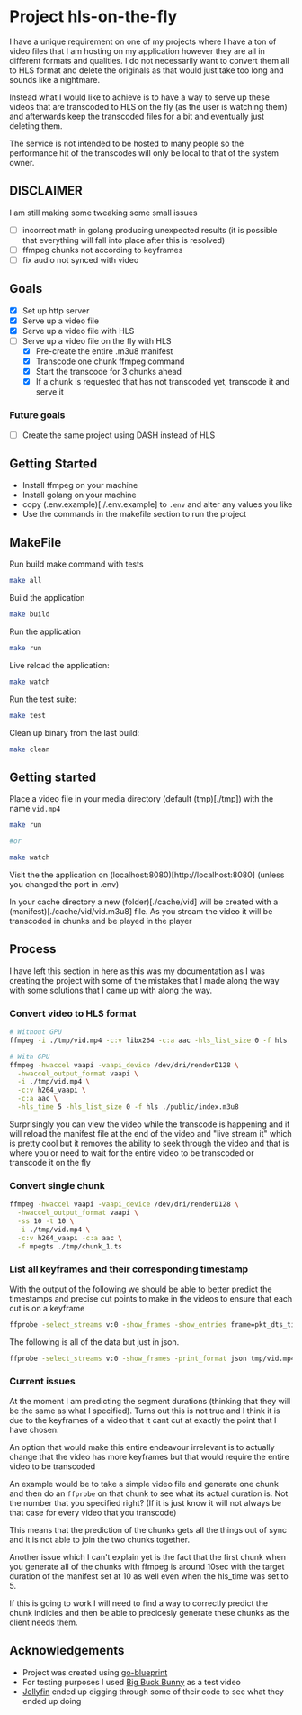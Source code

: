# Project hls-on-the-fly

I have a unique requirement on one of my projects where I have a ton of video files that I am hosting on my application however they are all in different formats and qualities. I do not necessarily want to convert them all to HLS format and delete the originals as that would just take too long and sounds like a nightmare.

Instead what I would like to achieve is to have a way to serve up these videos that are transcoded to HLS on the fly (as the user is watching them) and afterwards keep the transcoded files for a bit and eventually just deleting them.

The service is not intended to be hosted to many people so the performance hit of the transcodes will only be local to that of the system owner.

## DISCLAIMER

I am still making some tweaking some small issues

- [ ] incorrect math in golang producing unexpected results (it is possible that everything will fall into place after this is resolved)
- [ ] ffmpeg chunks not according to keyframes
- [ ] fix audio not synced with video

## Goals

- [x] Set up http server
- [x] Serve up a video file
- [x] Serve up a video file with HLS
- [ ] Serve up a video file on the fly with HLS
  - [x] Pre-create the entire .m3u8 manifest
  - [x] Transcode one chunk ffmpeg command
  - [x] Start the transcode for 3 chunks ahead
  - [x] If a chunk is requested that has not transcoded yet, transcode it and serve it

### Future goals

- [ ] Create the same project using DASH instead of HLS

## Getting Started

- Install ffmpeg on your machine
- Install golang on your machine
- copy (.env.example)[./.env.example] to `.env` and alter any values you like
- Use the commands in the makefile section to run the project

## MakeFile

Run build make command with tests

```bash
make all
```

Build the application

```bash
make build
```

Run the application

```bash
make run
```

Live reload the application:

```bash
make watch
```

Run the test suite:

```bash
make test
```

Clean up binary from the last build:

```bash
make clean
```

## Getting started

Place a video file in your media directory (default (tmp)[./tmp]) with the name `vid.mp4`

```bash
make run

#or

make watch
```

Visit the the application on (localhost:8080)[http://localhost:8080] (unless you changed the port in .env)

In your cache directory a new (folder)[./cache/vid] will be created with a (manifest)[./cache/vid/vid.m3u8] file.
As you stream the video it will be transcoded in chunks and be played in the player

## Process

I have left this section in here as this was my documentation as I was creating the project with some of the mistakes that I made along the way with some solutions that I came up with along the way.

### Convert video to HLS format

```bash
# Without GPU
ffmpeg -i ./tmp/vid.mp4 -c:v libx264 -c:a aac -hls_list_size 0 -f hls ./tmp/vid/vid.m3u8

# With GPU
ffmpeg -hwaccel vaapi -vaapi_device /dev/dri/renderD128 \
  -hwaccel_output_format vaapi \
  -i ./tmp/vid.mp4 \
  -c:v h264_vaapi \
  -c:a aac \
  -hls_time 5 -hls_list_size 0 -f hls ./public/index.m3u8
```

Surprisingly you can view the video while the transcode is happening and it will reload the manifest file at the end of the video and "live stream it" which is pretty cool but it removes the ability to seek through the video and that is where you or need to wait for the entire video to be transcoded or transcode it on the fly

### Convert single chunk

```bash
ffmpeg -hwaccel vaapi -vaapi_device /dev/dri/renderD128 \
  -hwaccel_output_format vaapi \
  -ss 10 -t 10 \
  -i ./tmp/vid.mp4 \
  -c:v h264_vaapi -c:a aac \
  -f mpegts ./tmp/chunk_1.ts
```

### List all keyframes and their corresponding timestamp

With the output of the following we should be able to better predict the timestamps and precise cut points to make in the videos to ensure that each cut is on a keyframe

```bash
ffprobe -select_streams v:0 -show_frames -show_entries frame=pkt_dts_time,key_frame -of csv tmp/vid.mp4 | grep ",1"
```

The following is all of the data but just in json.

```bash
ffprobe -select_streams v:0 -show_frames -print_format json tmp/vid.mp4
```

### Current issues

At the moment I am predicting the segment durations (thinking that they will be the same as what I specified).
Turns out this is not true and I think it is due to the keyframes of a video that it cant cut at exactly the point that I have chosen.

An option that would make this entire endeavour irrelevant is to actually change that the video has more keyframes but that would require the entire video to be transcoded

An example would be to take a simple video file and generate one chunk and then do an `ffprobe` on that chunk to see what its actual duration is.
Not the number that you specified right? (If it is just know it will not always be that case for every video that you transcode)

This means that the prediction of the chunks gets all the things out of sync and it is not able to join the two chunks together.

Another issue which I can't explain yet is the fact that the first chunk when you generate all of the chunks with ffmpeg is around 10sec with the target duration of the manifest set at 10 as well even when the hls_time was set to 5.

If this is going to work I will need to find a way to correctly predict the chunk indicies and then be able to precicesly generate these chunks as the client needs them.

## Acknowledgements

- Project was created using [go-blueprint](https://github.com/Melkeydev/go-blueprint)
- For testing purposes I used [Big Buck Bunny](https://peach.blender.org/) as a test video
- [Jellyfin](https://github.com/jellyfin/jellyfin) ended up digging through some of their code to see what they ended up doing
